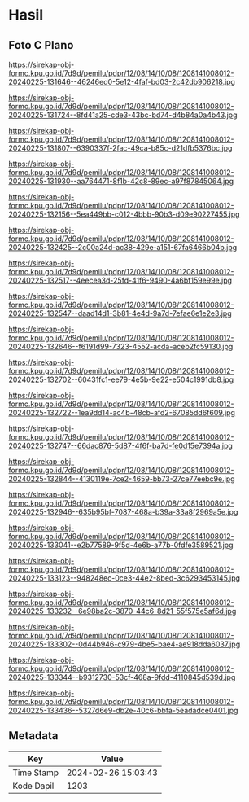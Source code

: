 # Hasil

## Foto C Plano

https://sirekap-obj-formc.kpu.go.id/7d9d/pemilu/pdpr/12/08/14/10/08/1208141008012-20240225-131646--46246ed0-5e12-4faf-bd03-2c42db906218.jpg

https://sirekap-obj-formc.kpu.go.id/7d9d/pemilu/pdpr/12/08/14/10/08/1208141008012-20240225-131724--8fd41a25-cde3-43bc-bd74-d4b84a0a4b43.jpg

https://sirekap-obj-formc.kpu.go.id/7d9d/pemilu/pdpr/12/08/14/10/08/1208141008012-20240225-131807--6390337f-2fac-49ca-b85c-d21dfb5376bc.jpg

https://sirekap-obj-formc.kpu.go.id/7d9d/pemilu/pdpr/12/08/14/10/08/1208141008012-20240225-131930--aa764471-8f1b-42c8-89ec-a97f87845064.jpg

https://sirekap-obj-formc.kpu.go.id/7d9d/pemilu/pdpr/12/08/14/10/08/1208141008012-20240225-132156--5ea449bb-c012-4bbb-90b3-d09e90227455.jpg

https://sirekap-obj-formc.kpu.go.id/7d9d/pemilu/pdpr/12/08/14/10/08/1208141008012-20240225-132425--2c00a24d-ac38-429e-a151-67fa6466b04b.jpg

https://sirekap-obj-formc.kpu.go.id/7d9d/pemilu/pdpr/12/08/14/10/08/1208141008012-20240225-132517--4eecea3d-25fd-41f6-9490-4a6bf159e99e.jpg

https://sirekap-obj-formc.kpu.go.id/7d9d/pemilu/pdpr/12/08/14/10/08/1208141008012-20240225-132547--daad14d1-3b81-4e4d-9a7d-7efae6e1e2e3.jpg

https://sirekap-obj-formc.kpu.go.id/7d9d/pemilu/pdpr/12/08/14/10/08/1208141008012-20240225-132646--f6191d99-7323-4552-acda-aceb2fc59130.jpg

https://sirekap-obj-formc.kpu.go.id/7d9d/pemilu/pdpr/12/08/14/10/08/1208141008012-20240225-132702--60431fc1-ee79-4e5b-9e22-e504c1991db8.jpg

https://sirekap-obj-formc.kpu.go.id/7d9d/pemilu/pdpr/12/08/14/10/08/1208141008012-20240225-132722--1ea9dd14-ac4b-48cb-afd2-67085dd6f609.jpg

https://sirekap-obj-formc.kpu.go.id/7d9d/pemilu/pdpr/12/08/14/10/08/1208141008012-20240225-132747--66dac876-5d87-4f6f-ba7d-fe0d15e7394a.jpg

https://sirekap-obj-formc.kpu.go.id/7d9d/pemilu/pdpr/12/08/14/10/08/1208141008012-20240225-132844--4130119e-7ce2-4659-bb73-27ce77eebc9e.jpg

https://sirekap-obj-formc.kpu.go.id/7d9d/pemilu/pdpr/12/08/14/10/08/1208141008012-20240225-132946--635b95bf-7087-468a-b39a-33a8f2969a5e.jpg

https://sirekap-obj-formc.kpu.go.id/7d9d/pemilu/pdpr/12/08/14/10/08/1208141008012-20240225-133041--e2b77589-9f5d-4e6b-a77b-0fdfe3589521.jpg

https://sirekap-obj-formc.kpu.go.id/7d9d/pemilu/pdpr/12/08/14/10/08/1208141008012-20240225-133123--948248ec-0ce3-44e2-8bed-3c6293453145.jpg

https://sirekap-obj-formc.kpu.go.id/7d9d/pemilu/pdpr/12/08/14/10/08/1208141008012-20240225-133232--6e98ba2c-3870-44c6-8d21-55f575e5af6d.jpg

https://sirekap-obj-formc.kpu.go.id/7d9d/pemilu/pdpr/12/08/14/10/08/1208141008012-20240225-133302--0d44b946-c979-4be5-bae4-ae918dda6037.jpg

https://sirekap-obj-formc.kpu.go.id/7d9d/pemilu/pdpr/12/08/14/10/08/1208141008012-20240225-133344--b9312730-53cf-468a-9fdd-4110845d539d.jpg

https://sirekap-obj-formc.kpu.go.id/7d9d/pemilu/pdpr/12/08/14/10/08/1208141008012-20240225-133436--5327d6e9-db2e-40c6-bbfa-5eadadce0401.jpg


## Metadata

| Key        | Value               |
| ---------- | ------------------- |
| Time Stamp | 2024-02-26 15:03:43 |
| Kode Dapil | 1203                |



